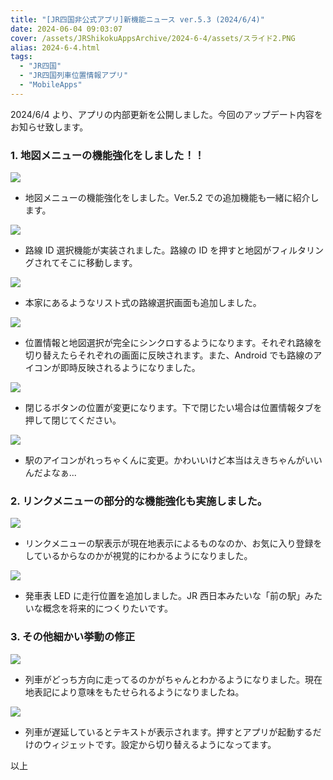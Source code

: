 ```yaml
---
title: "[JR四国非公式アプリ]新機能ニュース ver.5.3 (2024/6/4)"
date: 2024-06-04 09:03:07
cover: /assets/JRShikokuAppsArchive/2024-6-4/assets/スライド2.PNG
alias: 2024-6-4.html
tags:
  - "JR四国"
  - "JR四国列車位置情報アプリ"
  - "MobileApps"
---
```


2024/6/4 より、アプリの内部更新を公開しました。今回のアップデート内容をお知らせ致します。

### **1\. 地図メニューの機能強化をしました！！**

![](/assets/JRShikokuAppsArchive/2024-6-4/assets/スライド2.PNG)

- 地図メニューの機能強化をしました。Ver.5.2 での追加機能も一緒に紹介します。

![](/assets/JRShikokuAppsArchive/2024-6-4/assets/スライド3.PNG)

- 路線 ID 選択機能が実装されました。路線の ID を押すと地図がフィルタリングされてそこに移動します。

![](/assets/JRShikokuAppsArchive/2024-6-4/assets/スライド4.PNG)

- 本家にあるようなリスト式の路線選択画面も追加しました。

![](/assets/JRShikokuAppsArchive/2024-6-4/assets/スライド5.PNG)

- 位置情報と地図選択が完全にシンクロするようになります。それぞれ路線を切り替えたらそれぞれの画面に反映されます。また、Android でも路線のアイコンが即時反映されるようになりました。

![](/assets/JRShikokuAppsArchive/2024-6-4/assets/スライド6.PNG)

- 閉じるボタンの位置が変更になります。下で閉じたい場合は位置情報タブを押して閉じてください。

![](/assets/JRShikokuAppsArchive/2024-6-4/assets/スライド7.PNG)

- 駅のアイコンがれっちゃくんに変更。かわいいけど本当はえきちゃんがいいんだよなぁ...

### **2\. リンクメニューの部分的な機能強化も実施しました。**

![](/assets/JRShikokuAppsArchive/2024-6-4/assets/スライド8.PNG)

- リンクメニューの駅表示が現在地表示によるものなのか、お気に入り登録をしているからなのかが視覚的にわかるようになりました。

![](/assets/JRShikokuAppsArchive/2024-6-4/assets/スライド9.PNG)

- 発車表 LED に走行位置を追加しました。JR 西日本みたいな「前の駅」みたいな概念を将来的につくりたいです。

### **3\. その他細かい挙動の修正**

![](/assets/JRShikokuAppsArchive/2024-6-4/assets/スライド10.PNG)

- 列車がどっち方向に走ってるのかがちゃんとわかるようになりました。現在地表記により意味をもたせられるようになりましたね。

![](/assets/JRShikokuAppsArchive/2024-6-4/assets/スライド11.PNG)

- 列車が遅延しているとテキストが表示されます。押すとアプリが起動するだけのウィジェットです。設定から切り替えるようになってます。

以上
